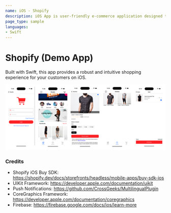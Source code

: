 ```yaml
---
name: iOS - Shopify
description: iOS App is user-friendly e-commerce application designed to seamlessly integrate with your Shopify store using the Shopify Storefront API
page_type: sample
languages:
- Swift
---
```


# Shopify (Demo App)

Built with Swift, this app provides a robust and intuitive shopping experience for your customers on iOS.

![shopify-mobile-2](img/shopify-mobile-screens.png)

### Credits

* Shopify iOS Buy SDK: https://shopify.dev/docs/storefronts/headless/mobile-apps/buy-sdk-ios
* UIKit Framework: https://developer.apple.com/documentation/uikit
* Push Notifications: https://github.com/CrossGeeks/MultilingualPlugin
* CoreGraphics Framework: https://developer.apple.com/documentation/coregraphics
* Firebase: https://firebase.google.com/docs/ios/learn-more